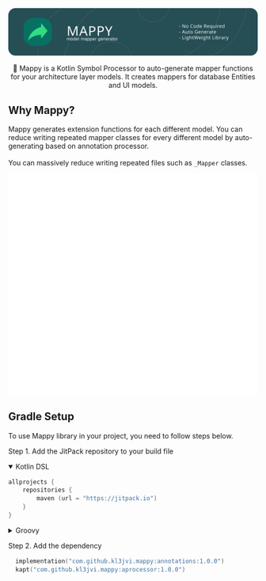 <img src="https://raw.githubusercontent.com/kl3jvi/mappy/764dd6626852d563e21472f4cef30c640a188ff1/assets/mappy.svg">
<p align="center">
🧭 Mappy is a Kotlin Symbol Processor to auto-generate mapper functions for your architecture layer models. It creates mappers for database Entities and UI models.
</p>

## Why Mappy?

Mappy generates extension functions for each different model. You can reduce writing repeated mapper classes for every different model by auto-generating based on annotation processor.<br><br>
You can massively reduce writing repeated files such as `_Mapper` classes.

<p align="center">
<img src="https://raw.githubusercontent.com/kl3jvi/mappy/ba49ac2e1b34d09b03afec6f1760320c55a823b7/assets/usage.svg" width="760"/>
</p>

## Gradle Setup

To use Mappy library in your project, you need to follow steps below.

Step 1. Add the JitPack repository to your build file 


<details open>
  <summary>Kotlin DSL</summary>

```kotlin
allprojects {
	repositories {
		maven (url = "https://jitpack.io")
    }
}
```
</details>

<details>
  <summary>Groovy</summary>

```kotlin
allprojects {
	repositories {
		maven {url = 'https://jitpack.io' }
    }
}
```
</details>

Step 2. Add the dependency
```kotlin
  implementation("com.github.kl3jvi.mappy:annotations:1.0.0")
  kapt("com.github.kl3jvi.mappy:aprocessor:1.0.0")
```
